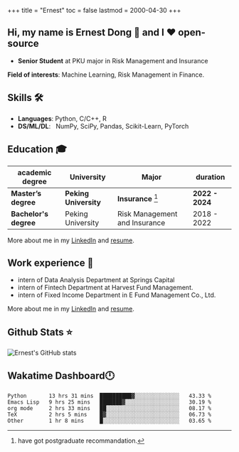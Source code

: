 +++
title = "Ernest"
toc = false
lastmod = 2000-04-30
+++

## Hi, my name is Ernest Dong 👋 and I ❤️ open-source

- **Senior Student** at PKU major in Risk Management and Insurance

**Field of interests**: Machine Learning, Risk Management in Finance.

## Skills 🛠️

- **Languages**:        Python, C/C++, R
- **DS/ML/DL**: &nbsp;  NumPy, SciPy, Pandas, Scikit-Learn, PyTorch

## Education 🎓

| academic degree       | University            | Major                         | duration        |
| --------------------- | --------------------- | ----------------------------- | --------------- |
| **Master’s degree**   | **Peking University** | **Insurance** [^1]            | **2022 - 2024** |
| **Bachelor's degree** | Peking University     | Risk Management and Insurance | 2018 - 2022     |

More about me in my [LinkedIn](https://www.linkedin.com/in/晨阳-董-918ab41b4/) and [resume](../files/resume.pdf).

## Work experience 👔

- intern of Data Analysis Department at Springs Capital
- intern of Fintech Department at Harvest Fund Management.
- intern of Fixed Income Department in E Fund Management Co., Ltd.

More about me in my [LinkedIn](https://www.linkedin.com/in/晨阳-董-918ab41b4/) and [resume](./files/resume.pdf).

## Github Stats ⭐

![Ernest's GitHub stats](https://github-readme-stats.vercel.app/api?username=ErnestDong&show_icons=true)

## Wakatime Dashboard🕛

<!--START_SECTION:waka-->

```text
Python       13 hrs 31 mins  ██████████▓░░░░░░░░░░░░░░   43.33 %
Emacs Lisp   9 hrs 25 mins   ███████▓░░░░░░░░░░░░░░░░░   30.19 %
org mode     2 hrs 33 mins   ██░░░░░░░░░░░░░░░░░░░░░░░   08.17 %
TeX          2 hrs 5 mins    █▓░░░░░░░░░░░░░░░░░░░░░░░   06.73 %
Other        1 hr 8 mins     █░░░░░░░░░░░░░░░░░░░░░░░░   03.65 %
```

<!--END_SECTION:waka-->

[^1]: have got postgraduate recommandation.
